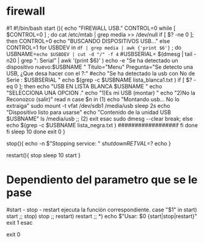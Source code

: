 # firewall
#1
#!/bin/bash
start (){ 
echo "FIREWALL USB."
CONTROL=0
while [ $CONTROL=0 ] ;
	do
	   	cat /etc/mtab | grep media >> /dev/null
		if [ $? -ne 0 ]; then
		 	CONTROL=0
		 	echo "BUSCANDO DISPOSITIVOS USB..."
  		else
			CONTROL=1
			for USBDEV in `df | grep media | awk {'print $6'}` ;
			do
			USBNAME=`echo $USBDEV | cut -d "/" -f 4`
        		#USBSERIAL= $(dmesg | tail -n20 | grep ": Serial" | awk '{print $6}' )
			echo -e  "Se ha detectado un dispositivo nuevo:$USBNAME "
			Titulo="Menu"
        		Pregunta="Se detecto una USB, ¿Que desa hacer con el ?:"
			#echo "Se ha detectado la usb con No de Serie : $USBSERIAL "
	      		echo $(grep -c $USBNAME lista_blanca1.txt )
			if [ $? -eq 0 ]; then
	           		echo "USB EN LISTA BLANCA $USBNAME "
	           		echo "SELECCIONA UNA OPCION ."
	           		echo "1)Es mi USB (montar) "
	           		echo "2)No la Reconozco (salir)"
	           		read n
	        		case $n in
	              			(1)	
					echo "Montando usb... No lo extraiga"
					sudo mount -t vfat /dev/sdb1 /media/usb
					sleep 2s
					echo "Dispositivo listo para usarse"
					echo "Contenido de la unidad USB $USBNAME"
					ls  /media/usb
	              			;;
	            			(2)
	          			exit
	         		esac
	         		sudo dmesg --clear
	         		break;
	    		 else
				 echo $(grep -c $USBNAME lista_negra.txt )
				 #################if
	 		fi
			done
		fi
	sleep 10
done
exit 0
}

stop(){
 echo -n $"Stopping service: "
 $shutdown
 RETVAL=$?
 echo
}

restart(){
 stop
 sleep 10
 start
}

# Dependiento del parametro que se le pase
#start - stop - restart ejecuta la función correspondiente.
case "$1" in
start)
 start
 ;;
stop)
 stop
 ;;
restart)
 restart
 ;;
*)
 echo $"Usar: $0 {start|stop|restart}"
 exit 1
esac

exit 0
